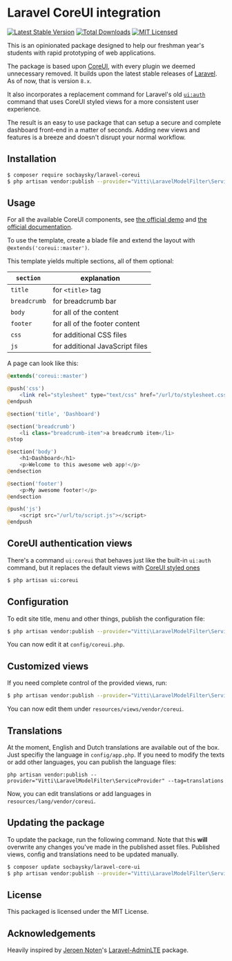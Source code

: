 # Laravel CoreUI integration

[![Latest Stable Version](https://poser.pugx.org/socbaysky/laravel-core-ui/v/stable)](https://packagist.org/packages/socbaysky/laravel-core-ui)
[![Total Downloads](https://poser.pugx.org/socbaysky/laravel-core-ui/downloads)](https://packagist.org/packages/socbaysky/laravel-core-ui)
[![MIT Licensed](https://poser.pugx.org/socbaysky/laravel-core-ui/license)](https://packagist.org/packages/socbaysky/laravel-core-ui)

This is an opinionated package designed to help our freshman year's students with rapid prototyping of web applications.

The package is based upon [CoreUI](https://coreui.io/), with every plugin we deemed unnecessary removed.
It builds upon the latest stable releases of [Laravel](https://laravel.com). As of now, that is version `8.x`.

It also incorporates a replacement command for Laravel's old [`ui:auth`](https://laravel.com/docs/6.0/authentication#introduction) command that uses CoreUI styled views for a more consistent user experience.

The result is an easy to use package that can setup a secure and complete dashboard front-end in a matter of seconds. Adding new views and features is a breeze and doesn't disrupt your normal workflow.

## Installation

```bash
$ composer require socbaysky/laravel-coreui
$ php artisan vendor:publish --provider="Vitti\LaravelModelFilter\ServiceProvider" --tag=assets
```

## Usage

For all the available CoreUI components, see [the official demo](https://coreui.io/demo/#main.html) and [the official documentation](https://coreui.io/docs/getting-started/introduction/).

To use the template, create a blade file and extend the layout with `@extends('coreui::master')`.

This template yields multiple sections, all of them optional:

`section`|explanation
---|---
`title`|for `<title>` tag
`breadcrumb`|for breadcrumb bar 
`body`|for all of the content
`footer`|for all of the footer content
`css`|for additional CSS files
`js`|for additional JavaScript files

A page can look like this:

```php
@extends('coreui::master')

@push('css')
    <link rel="stylesheet" type="text/css" href="/url/to/stylesheet.css">
@endpush

@section('title', 'Dashboard')

@section('breadcrumb')
    <li class="breadcrumb-item">a breadcrumb item</li>
@stop

@section('body')
    <h1>Dashboard</h1>
    <p>Welcome to this awesome web app!</p>
@endsection

@section('footer')
    <p>My awesome footer!</p>
@endsection

@push('js')
    <script src="/url/to/script.js"></script>
@endpush
```

## CoreUI authentication views

There's a command `ui:coreui` that behaves just like the built-in `ui:auth` command, but it replaces the default views with [CoreUI styled ones](https://coreui.io/demo/login.html)

```bash
$ php artisan ui:coreui
```

## Configuration

To edit site title, menu and other things, publish the configuration file:

```bash
$ php artisan vendor:publish --provider="Vitti\LaravelModelFilter\ServiceProvider" --tag=config
```

You can now edit it at `config/coreui.php`.

## Customized views

If you need complete control of the provided views, run:

```bash
$ php artisan vendor:publish --provider="Vitti\LaravelModelFilter\ServiceProvider" --tag=views
```

You can now edit them under `resources/views/vendor/coreui`.

## Translations

At the moment, English and Dutch translations are available out of the box.
Just specifiy the language in `config/app.php`.
If you need to modify the texts or add other languages, you can publish the language files:

```
php artisan vendor:publish --provider="Vitti\LaravelModelFilter\ServiceProvider" --tag=translations
```

Now, you can edit translations or add languages in `resources/lang/vendor/coreui`.

## Updating the package

To update the package, run the following command. Note that this **will** overwrite any changes you've made in the published asset files. Published views, config and translations need to be updated manually.

```bash
$ composer update socbaysky/laravel-core-ui
$ php artisan vendor:publish --provider="Vitti\LaravelModelFilter\ServiceProvider" --tag=assets --force
```

## License

This packaged is licensed under the MIT License. 

## Acknowledgements

Heavily inspired by [Jeroen Noten](https://github.com/jeroennoten)'s [Laravel-AdminLTE](https://github.com/jeroennoten/Laravel-AdminLTE) package.
